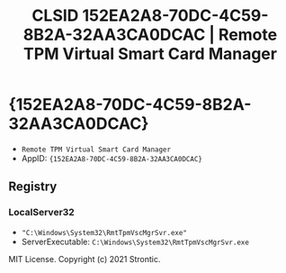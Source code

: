 ﻿---
title: "CLSID 152EA2A8-70DC-4C59-8B2A-32AA3CA0DCAC | Remote TPM Virtual Smart Card Manager"
excerpt: What is COM-Object CLSID 152EA2A8-70DC-4C59-8B2A-32AA3CA0DCAC?
---

# {152EA2A8-70DC-4C59-8B2A-32AA3CA0DCAC}

* `Remote TPM Virtual Smart Card Manager`
* AppID: `{152EA2A8-70DC-4C59-8B2A-32AA3CA0DCAC}`

## Registry


### LocalServer32

* `"C:\Windows\System32\RmtTpmVscMgrSvr.exe"`
* ServerExecutable: `C:\Windows\System32\RmtTpmVscMgrSvr.exe`

MIT License. Copyright (c) 2021 Strontic.



